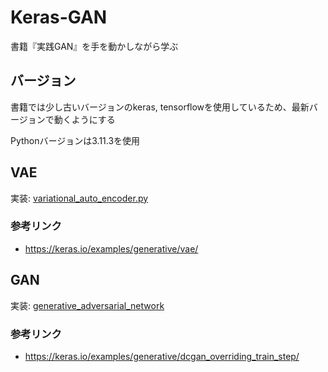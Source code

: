 # Keras-GAN
書籍『実践GAN』を手を動かしながら学ぶ

## バージョン
書籍では少し古いバージョンのkeras, tensorflowを使用しているため、最新バージョンで動くようにする

Pythonバージョンは3.11.3を使用

## VAE
実装: [variational_auto_encoder.py](VAE/variational_auto_encoder.py)

### 参考リンク
- https://keras.io/examples/generative/vae/

## GAN
実装: [generative_adversarial_network](GAN/generative_adversarial_network.py)

### 参考リンク
- https://keras.io/examples/generative/dcgan_overriding_train_step/ 
